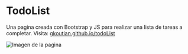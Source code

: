 # TodoList

Una pagina creada con Bootstrap y JS para realizar una lista de tareas a completar.  Visita: [gkoutian.github.io/todoList](http://gkoutian.github.io/todoList)	

![Imagen de la pagina](https://gkoutian.github.io/todoList/img/sample.png)